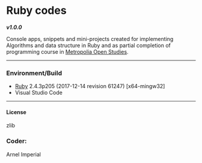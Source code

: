 # Ruby codes

***v1.0.0***

Console apps, snippets and mini-projects created for implementing Algorithms and data structure in Ruby and as partial completion of programming course in [Metropolia Open Studies](http://opendata.metropolia.fi/koulutushaku/search.php#result-87378).

---

### Environment/Build
* [Ruby](https://www.ruby-lang.org/en/downloads/) 2.4.3p205 (2017-12-14 revision 61247) [x64-mingw32]
* Visual Studio Code

---


#### License 
zlib


### Coder:
Arnel Imperial
